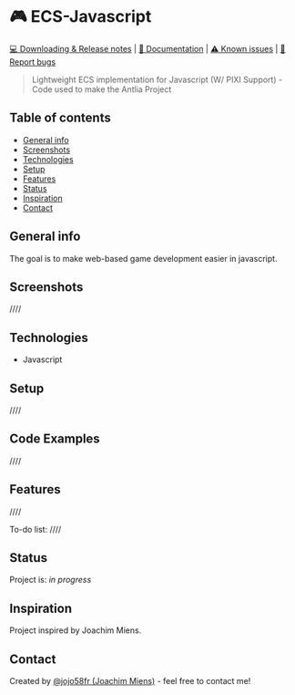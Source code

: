 # :video_game: ECS-Javascript
[:computer: Downloading & Release notes](https://github.com/jojo58fr/ECS-Javascript/releases)   |   [:pushpin: Documentation](https://github.com/jojo58fr/ECS-Javascript/wiki) | [:warning: Known issues](#known-issues) | [:bug: Report bugs](https://github.com/jojo58fr/ECS-Javascript/issues)
> Lightweight ECS implementation for Javascript (W/ PIXI Support) - Code used to make the Antlia Project

## Table of contents
* [General info](#general-info)
* [Screenshots](#screenshots)
* [Technologies](#technologies)
* [Setup](#setup)
* [Features](#features)
* [Status](#status)
* [Inspiration](#inspiration)
* [Contact](#contact)

## General info
The goal is to make web-based game development easier in javascript.

## Screenshots
////

## Technologies
* Javascript

## Setup
////

## Code Examples
////

## Features
////

To-do list:
////

## Status
Project is: _in progress_

## Inspiration
Project inspired by Joachim Miens.

## Contact
Created by [@jojo58fr (Joachim Miens)](https://github.com/jojo58fr) - feel free to contact me!
